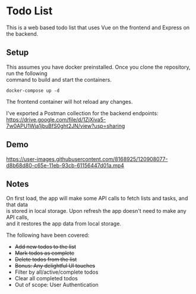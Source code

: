 # Todo List

This is a web based todo list that uses Vue on the frontend and Express on the backend.  


## Setup

This assumes you have docker preinstalled. Once you clone the repository, run the following  
command to build and start the containers.

```
docker-compose up -d
```

The frontend container will hot reload any changes.

I've exported a Postman collection for the backend endpoints:  
https://drive.google.com/file/d/1ZjXiva5-7w0APU1Wja1jbuBfS0ght2JN/view?usp=sharing


## Demo

https://user-images.githubusercontent.com/8168925/120908077-d8b68d80-c65e-11eb-93cb-61156447d01a.mp4


## Notes

On first load, the app will make some API calls to fetch lists and tasks, and that data  
is stored in local storage. Upon refresh the app doesn't need to make any API calls,  
and it restores the app data from local storage.

The following have been covered:

- ~~Add new todos to the list~~  
- ~~Mark todos as complete~~  
- ~~Delete todos from the list~~  
- ~~Bonus: Any delightful UI touches~~
- Filter by all/active/complete todos
- Clear all completed todos
- Out of scope: User Authentication
